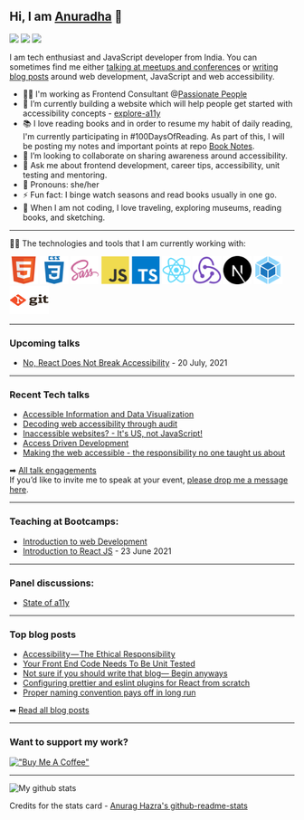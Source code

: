 ## Hi, I am [Anuradha](https://anuk79.netlify.app/) 👋


[<img height="30" src="https://img.shields.io/badge/twitter-%231DA1F2.svg?&style=for-the-badge&logo=twitter&logoColor=white" />][Twitter] 
[<img height="30" src="https://img.shields.io/badge/linkedin-blue.svg?&style=for-the-badge&logo=linkedin&logoColor=white" />][LinkedIn]
[<img height="30" src = "https://img.shields.io/badge/Youtube-%23E4405F.svg?&style=for-the-badge&logo=Youtube&logoColor=white">][Youtube]


I am tech enthusiast and JavaScript developer from India. You can sometimes find me either [talking at meetups and conferences](https://anuk79.netlify.app/tech_talks/) or [writing blog posts](https://anuradhak.medium.com/) around web development, JavaScript and web accessibility.

- 👩‍💻 I'm working as Frontend Consultant @[Passionate People](https://passionatepeople.io/)
- 🔭 I’m currently building a website which will help people get started with accessibility concepts - [explore-a11y](https://explore-a11y.netlify.app/)
- 📚 I love reading books and in order to resume my habit of daily reading, I'm currently participating in #100DaysOfReading. As part of this, I will be posting my notes and important points at repo [Book Notes](https://github.com/anuk79/BookNotes). 
- 🤝 I’m looking to collaborate on sharing awareness around accessibility.
- 💬 Ask me about frontend development, career tips, accessibility, unit testing and mentoring.
- 👸 Pronouns: she/her
- ⚡ Fun fact: I binge watch seasons and read books usually in one go. 
- 💖 When I am not coding, I love traveling, exploring museums, reading books, and sketching. 

---

👩‍💻 The technologies and tools that I am currently working with:

<img src="https://github.com/devicons/devicon/blob/master/icons/html5/html5-original.svg" alt="HTML5" title="HTML5" width="50" height="50"/> <img src="https://github.com/devicons/devicon/blob/master/icons/css3/css3-plain-wordmark.svg" alt="CSS3" title="CSS3" width="50" height="50"/> <img src="https://github.com/devicons/devicon/blob/master/icons/sass/sass-original.svg" alt="SASS" title="SASS" width="50" height="50"/> <img src="https://github.com/devicons/devicon/blob/master/icons/javascript/javascript-original.svg" alt="JavaScript" title="JavaScript" width="50" height="50"/> <img src="https://github.com/devicons/devicon/blob/master/icons/typescript/typescript-original.svg" alt="TypeScript" title="TypeScript" width="50" height="50"/> <img src="https://github.com/devicons/devicon/blob/master/icons/react/react-original.svg" alt="React" title="React" width="50" height="50"/> <img src="https://github.com/devicons/devicon/blob/master/icons/redux/redux-original.svg" alt="Redux" title="Redux" width="50" height="50"/> <img src="https://github.com/devicons/devicon/blob/master/icons/nextjs/nextjs-original.svg" alt="NextJS" title="NextJS" width="50" height="50"/> <img src="https://github.com/devicons/devicon/blob/master/icons/webpack/webpack-original.svg" alt="Webpack" title="Webpack" width="50" height="50"/> <img src="https://github.com/devicons/devicon/blob/master/icons/git/git-original-wordmark.svg" alt="Git" title="Git" width="70" height="50"/>

---
### Upcoming talks
- [No, React Does Not Break Accessibility](https://www.meetup.com/Nebraska-Digital-Accessibility-Meetup/events/276128559/) - 20 July, 2021


---
### Recent Tech talks
- [Accessible Information and Data Visualization](https://www.meetup.com/Nebraska-Digital-Accessibility-Meetup/events/276128539/)
- [Decoding web accessibility through audit](https://vttatechconference.hubilo.com/)
- [Inaccessible websites? - It's US, not JavaScript!](https://scottishsummit.com/)
- [Access Driven Development](https://frontenddeveloperlove.com/)
- [Making the web accessible - the responsibility no one taught us about](https://www.utahgeekevents.com/)

➡ [All talk engagements](https://anuk79.netlify.app/tech_talks/)
<br />
If you’d like to invite me to speak at your event, [please drop me a message here](https://anuk79.netlify.app/contact_me/).

---

### Teaching at Bootcamps:
- [Introduction to web Development](https://www.bvmcs21.tech/)
- [Introduction to React JS](https://skillenza.com/challenge/webdevbootcamp) - 23 June 2021

---
### Panel discussions:
- [State of a11y](https://www.youtube.com/watch?v=0oVA71-hVeU)

---

### Top blog posts

<!-- BLOG-POST-LIST:START -->
- [Accessibility — The Ethical Responsibility](https://anu.hashnode.dev/accessibility-the-ethical-responsibility)
- [Your Front End Code Needs To Be Unit Tested](https://javascript.plainenglish.io/your-front-end-code-needs-to-be-unit-tested-f998b016c448)
- [Not sure if you should write that blog— Begin anyways](https://anuradhak.medium.com/not-sure-if-you-should-write-that-blog-begin-anyways-d35aac370b64)
- [Configuring prettier and eslint plugins for React from scratch](https://anu.hashnode.dev/configuring-prettier-and-eslint-plugins-for-react-from-scratch)
- [Proper naming convention pays off in long run](https://anuk79.netlify.app/programming/2019/08/14/proper-namin-convention-pays-off-in-long-run/)
<!-- BLOG-POST-LIST:END -->

➡ [Read all blog posts](https://anuradhak.medium.com/)

<!--
![Twitter URL](https://img.shields.io/twitter/url?label=connect%20on%20twitter&style=social&url=https%3A%2F%2Ftwitter.com%2Fmiracle_404)
![YouTube Channel Subscribers](https://img.shields.io/youtube/channel/subscribers/UCzv8q9-tSIQuTDzgB1BgXMQ?label=Youtube%20channel&style=social)
-->
---
### Want to support my work?
[!["Buy Me A Coffee"](https://www.buymeacoffee.com/assets/img/custom_images/orange_img.png)](https://www.buymeacoffee.com/anuradhak)

---


![My github stats](https://github-readme-stats.vercel.app/api?username=anuk79&show_icons=true&include_all_commits=true&theme=radical)

Credits for the stats card - [Anurag Hazra's github-readme-stats](https://github.com/anuraghazra/github-readme-stats)


[twitter]: https://twitter.com/miracle_404
[linkedin]: https://www.linkedin.com/in/anuradha15/
[youtube]: https://youtube.com/channel/UCzv8q9-tSIQuTDzgB1BgXMQ
[bmc]: https://www.buymeacoffee.com/anuradhak


